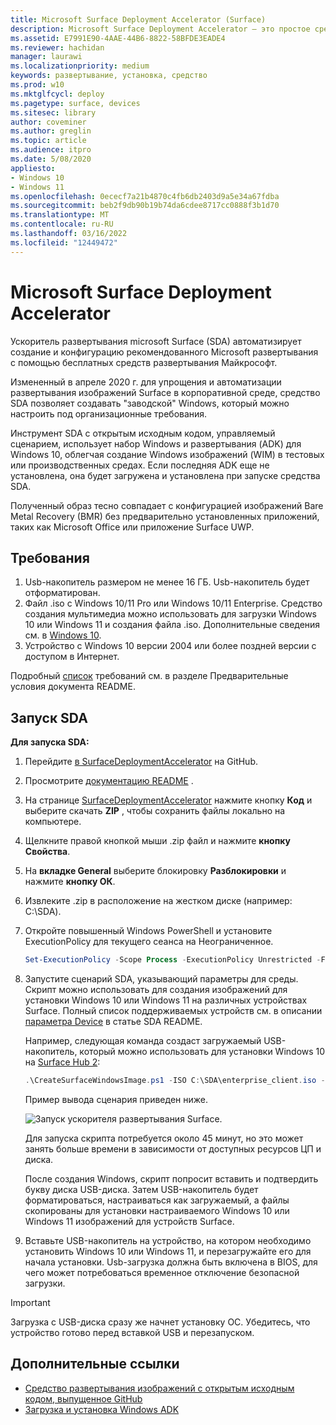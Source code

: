 ```yaml
---
title: Microsoft Surface Deployment Accelerator (Surface)
description: Microsoft Surface Deployment Accelerator — это простое средство развертывания, с помощью которого организации могут быстро пересоздавать образы устройств Surface.
ms.assetid: E7991E90-4AAE-44B6-8822-58BFDE3EADE4
ms.reviewer: hachidan
manager: laurawi
ms.localizationpriority: medium
keywords: развертывание, установка, средство
ms.prod: w10
ms.mktglfcycl: deploy
ms.pagetype: surface, devices
ms.sitesec: library
author: coveminer
ms.author: greglin
ms.topic: article
ms.audience: itpro
ms.date: 5/08/2020
appliesto:
- Windows 10
- Windows 11
ms.openlocfilehash: 0ececf7a21b4870c4fb6db2403d9a5e34a67fdba
ms.sourcegitcommit: beb2f9db90b19b74da6cdee8717cc0888f3b1d70
ms.translationtype: MT
ms.contentlocale: ru-RU
ms.lasthandoff: 03/16/2022
ms.locfileid: "12449472"
---
```

# <a name="microsoft-surface-deployment-accelerator"></a>Microsoft Surface Deployment Accelerator

Ускоритель развертывания microsoft Surface (SDA) автоматизирует создание и конфигурацию рекомендованного Microsoft развертывания с помощью бесплатных средств развертывания Майкрософт.

Измененный в апреле 2020 г. для упрощения и автоматизации развертывания изображений Surface в корпоративной среде, средство SDA позволяет создавать "заводской" Windows, который можно настроить под организационные требования.

Инструмент SDA с открытым исходным кодом, управляемый сценарием, использует набор Windows и развертывания (ADK) для Windows 10, облегчая создание Windows изображений (WIM) в тестовых или производственных средах. Если последняя ADK еще не установлена, она будет загружена и установлена при запуске средства SDA.

Полученный образ тесно совпадает с конфигурацией изображений Bare Metal Recovery (BMR) без предварительно установленных приложений, таких как Microsoft Office или приложение Surface UWP.

## <a name="requirements"></a>Требования

1. Usb-накопитель размером не менее 16 ГБ. Usb-накопитель будет отформатирован.
2. Файл .iso с Windows 10/11 Pro или Windows 10/11 Enterprise. Средство создания мультимедиа можно использовать для загрузки Windows 10 или Windows 11 и создания файла .iso. Дополнительные сведения см. в [Windows 10](https://www.microsoft.com/software-download/windows10).
3. Устройство с Windows 10 версии 2004 или более поздней версии с доступом в Интернет.

Подробный [список](https://github.com/microsoft/SurfaceDeploymentAccelerator/blob/master/README.md#prerequisites) требований см. в разделе Предварительные условия документа README.

## <a name="how-to-run-the-sda"></a>Запуск SDA

**Для запуска SDA:**

1. Перейдите [в SurfaceDeploymentAccelerator](https://github.com/microsoft/SurfaceDeploymentAccelerator) на GitHub. 
2. Просмотрите [документацию README](https://github.com/microsoft/SurfaceDeploymentAccelerator/blob/master/README.md) .
3. На странице [SurfaceDeploymentAccelerator](https://github.com/microsoft/SurfaceDeploymentAccelerator) нажмите кнопку **Код** и выберите скачать **ZIP** , чтобы сохранить файлы локально на компьютере.
4. Щелкните правой кнопкой мыши .zip файл и нажмите **кнопку Свойства**.
5. На **вкладке General** выберите блокировку **Разблокировки** и нажмите **кнопку ОК**.
6. Извлеките .zip в расположение на жестком диске (например: C:\SDA).
7. Откройте повышенный Windows PowerShell и установите ExecutionPolicy для текущего сеанса на Неограниченное.

    ```powershell
    Set-ExecutionPolicy -Scope Process -ExecutionPolicy Unrestricted -Force
    ```
8. Запустите сценарий SDA, указывающий параметры для среды. Скрипт можно использовать для создания изображений для установки Windows 10 или Windows 11 на различных устройствах Surface. Полный список поддерживаемых устройств см. в описании [параметра Device](https://github.com/microsoft/SurfaceDeploymentAccelerator/blob/master/README.md#full-parameter-documentation) в статье SDA README. 

    Например, следующая команда создаст загружаемый USB-накопитель, который можно использовать для установки Windows 10 на [Surface Hub 2](/surface-hub/surface-hub-2s-migrate-os):

    ```powershell
    .\CreateSurfaceWindowsImage.ps1 -ISO C:\SDA\enterprise_client.iso -OSSKU Enterprise -DestinationFolder C:\Output -Device SurfaceHub2 -CreateUSB $True
    ```
    Пример вывода сценария приведен ниже.

   ![Запуск ускорителя развертывания Surface.](images/sda1.png)

    Для запуска скрипта потребуется около 45 минут, но это может занять больше времени в зависимости от доступных ресурсов ЦП и диска. 

    После создания Windows, скрипт попросит вставить и подтвердить букву диска USB-диска. Затем USB-накопитель будет форматироваться, настраиваться как загружаемый, а файлы скопированы для установки настраиваемого Windows 10 или Windows 11 изображений для устройств Surface.

9. Вставьте USB-накопитель на устройство, на котором необходимо установить Windows 10 или Windows 11, и перезагружайте его для начала установки. Usb-загрузка должна быть включена в BIOS, для чего может потребоваться временное отключение безопасной загрузки.

> [!IMPORTANT]
> Загрузка с USB-диска сразу же начнет установку ОС. Убедитесь, что устройство готово перед вставкой USB и перезапуском. 

## <a name="related-links"></a>Дополнительные ссылки

 - [Средство развертывания изображений с открытым исходным кодом, выпущенное GitHub](https://techcommunity.microsoft.com/t5/surface-it-pro-blog/open-source-image-deployment-tool-released-on-github/ba-p/1314115)
 - [Загрузка и установка Windows ADK](/windows-hardware/get-started/adk-install)
